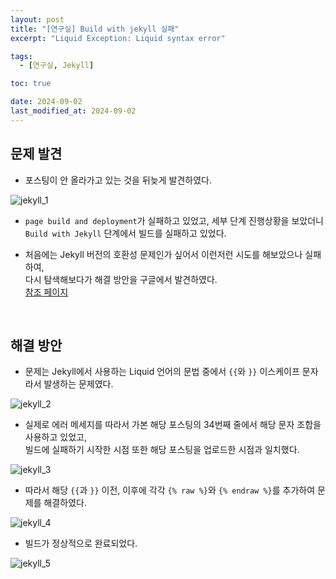 ```yaml
---
layout: post
title: "[연구실] Build with jekyll 실패"
excerpt: "Liquid Exception: Liquid syntax error"

tags:
  - [연구실, Jekyll]

toc: true

date: 2024-09-02
last_modified_at: 2024-09-02
---
```

## 문제 발견
- 포스팅이 안 올라가고 있는 것을 뒤늦게 발견하였다.  

![jekyll_1][def2]

- `page build and deployment`가 실패하고 있었고, 세부 단계 진행상황을 보았더니 `Build with Jekyll` 단계에서 빌드를 실패하고 있었다.  

- 처음에는 Jekyll 버전의 호환성 문제인가 싶어서 이런저런 시도를 해보았으나 실패하여,  
다시 탐색해보다가 해결 방안을 구글에서 발견하였다.  
[참조 페이지][def]  

<br>

## 해결 방안
- 문제는 Jekyll에서 사용하는 Liquid 언어의 문법 중에서 `{{`와 `}}` 이스케이프 문자라서 발생하는 문제였다.  

![jekyll_2][def3]  

- 실제로 에러 메세지를 따라서 가본 해당 포스팅의 34번째 줄에서 해당 문자 조합을 사용하고 있었고,  
빌드에 실패하기 시작한 시점 또한 해당 포스팅을 업로드한 시점과 일치했다.  

![jekyll_3][def4]  

- 따라서 해당 `{{`과 `}}` 이전, 이후에 각각 `{% raw %}`와 `{% endraw %}`를 추가하여 문제를 해결하였다.  

![jekyll_4][def5]

- 빌드가 정상적으로 완료되었다.  

![jekyll_5][def6]

[def]: https://iamheesoo.github.io/blog//gitblog-sol-jekyll02
[def2]: https://i.imgur.com/r9IdfQV.png
[def3]: https://i.imgur.com/2kWYAFG.png
[def4]: https://i.imgur.com/cttZ6ro.png
[def5]: https://i.imgur.com/Bh2fg2B.png
[def6]: https://i.imgur.com/zOO05qq.png